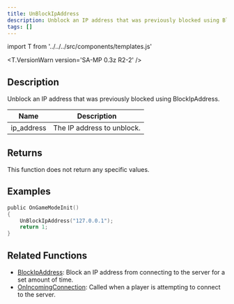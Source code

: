 ```yaml
---
title: UnBlockIpAddress
description: Unblock an IP address that was previously blocked using BlockIpAddress.
tags: []
---
```


import T from '../../../src/components/templates.js'

<T.VersionWarn version='SA-MP 0.3z R2-2' />

## Description

Unblock an IP address that was previously blocked using BlockIpAddress.

| Name       | Description                |
| ---------- | -------------------------- |
| ip_address | The IP address to unblock. |

## Returns

This function does not return any specific values.

## Examples

```c
public OnGameModeInit()
{
    UnBlockIpAddress("127.0.0.1");
    return 1;
}
```

## Related Functions

- [BlockIpAddress](BlockIpAddress.md): Block an IP address from connecting to the server for a set amount of time.
- [OnIncomingConnection](../callbacks/OnIncomingConnection.md): Called when a player is attempting to connect to the server.
